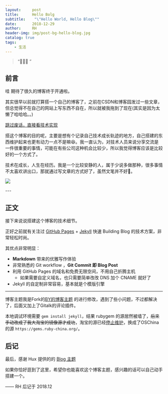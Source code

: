 ```yaml
---
layout:     post
title:      Hello Bolg
subtitle:    "\"Hello World, Hello Blog\""
date:       2018-12-29
author:     RH
header-img: img/post-bg-hello-blog.jpg
catalog: true
tags:
    - 生活
---
```


> “🙉🙉🙉 ”


## 前言

哇 期待了很久的博客终于开通啦。

其实很早以前就打算搭一个自己的博客了，之前在CSDN和博客园发过一些文章，但总觉得不在自己的网站上写东西不自在，所以就被我拖到了现在(其实是因为太懒了哈哈哈。。)

[跳过废话，直接看技术实现 ](#build) 

搭这个博客的目的呢，主要是想有个记录自己技术成长轨迹的地方，自己搭建的东西维护起来也更有动力一点不是嘛😆。我一直认为，对技术人员来说分享交流是一件很重要的事情，可能在有些公司这种机会比较少，所以我觉得博客应该是比较好的一个方式了。

技术在成长，人生在经历。我是一个比较安静的人，属于少说多做那种，很多事情不太喜欢讲出口，那就通过写文章的方式好了，虽然文笔并不好🙈。

![](https://ws4.sinaimg.cn/large/006tNbRwly1fys6njp4y6j31400u01ky.jpg)

<p id = "build"></p>
---

## 正文

接下来说说搭建这个博客的技术细节。  

正好之前就有关注过 [GitHub Pages](https://pages.github.com/) + [Jekyll](http://jekyllrb.com/) 快速 Building Blog 的技术方案，非常轻松时尚。

其优点非常明显：

* **Markdown** 带来的优雅写作体验
* 非常熟悉的 Git workflow ，**Git Commit 即 Blog Post**
* 利用 GitHub Pages 的域名和免费无限空间，不用自己折腾主机
	* 如果需要自定义域名，也只需要简单改改 DNS 加个 CNAME 就好了 
* Jekyll 的自定制非常容易，基本就是个模版引擎



---


博客主题我是Fork的[BY的博客主题](https://github.com/qiubaiying/qiubaiying.github.io) 的进行修改，遇到了些小问题，不过都解决了，后面又加上了Gitalk的评论插件。

本地调试环境需要 `gem install jekyll`，结果 rubygem 的源居然被墙了，~~后来手动改成了我大淘宝的镜像源才成功~~，淘宝的源已经[停止维护](https://gems.ruby-china.org/)，换成了OSChina的源 `https://gems.ruby-china.org/`。


## 后记

最后，感谢 Hux 提供的的 [Blog 主题](https://github.com/Huxpro/huxpro.github.io)

如果你恰好逛到了这里，希望你也能喜欢这个博客主题，感兴趣的话可以自己动手搭建一个。

—— RH 后记于 2018.12


